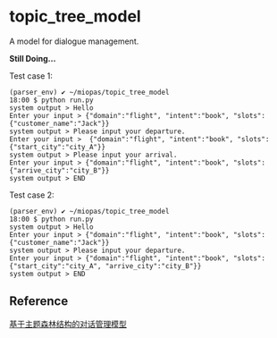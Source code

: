 # topic_tree_model
A model for dialogue management.

**Still Doing...**

Test case 1:
```console
(parser_env) ✔ ~/miopas/topic_tree_model
18:00 $ python run.py
system output > Hello
Enter your input > {"domain":"flight", "intent":"book", "slots":{"customer_name":"Jack"}}
system output > Please input your departure.
Enter your input >  {"domain":"flight", "intent":"book", "slots":{"start_city":"city_A"}}
system output > Please input your arrival.
Enter your input > {"domain":"flight", "intent":"book", "slots":{"arrive_city":"city_B"}}
system output > END
```

Test case 2:
```
(parser_env) ✔ ~/miopas/topic_tree_model
18:00 $ python run.py
system output > Hello
Enter your input > {"domain":"flight", "intent":"book", "slots":{"customer_name":"Jack"}}
system output > Please input your departure.
Enter your input > {"domain":"flight", "intent":"book", "slots":{"start_city":"city_A", "arrive_city":"city_B"}}
system output > END
```

## Reference
[基于主题森林结构的对话管理模型](http://cslt.riit.tsinghua.edu.cn/~fzheng/PAPERS/2003/0303C_ActaAutomatica-TopicForest_WXJ(ZF).pdf)

